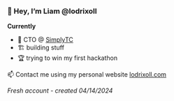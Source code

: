 ### 👋 Hey, I’m Liam @lodrixoll

**Currently** 
- 👜 CTO @ [SimplyTC](https://simplytc.com/)
- 🏗️ building stuff
- 🏆 trying to win my first hackathon

📫 Contact me using my personal website [lodrixoll.com](https://lodrixoll.com)

_Fresh account - created 04/14/2024_
